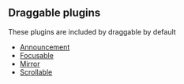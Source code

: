 ## Draggable plugins

These plugins are included by draggable by default

- [Announcement](Announcement)
- [Focusable](Focusable)
- [Mirror](Mirror)
- [Scrollable](Scrollable)
